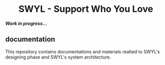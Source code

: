 <p align="center">
<br />
<h1 align="center">SWYL - Support Who You Love</h1>
<h5>Work in progress...</h5>
</p>

## documentation

This repository contains documentations and materials realted to SWYL's designing phase and SWYL's system architecture.
